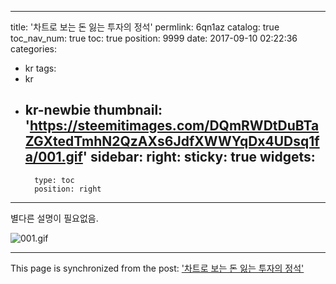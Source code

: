
---
title: '차트로 보는 돈 잃는 투자의 정석'
permlink: 6qn1az
catalog: true
toc_nav_num: true
toc: true
position: 9999
date: 2017-09-10 02:22:36
categories:
- kr
tags:
- kr
- kr-newbie
thumbnail: 'https://steemitimages.com/DQmRWDtDuBTaZGXtedTmhN2QzAXs6JdfXWWYqDx4UDsq1fa/001.gif'
sidebar:
    right:
        sticky: true
widgets:
    -
        type: toc
        position: right
---


별다른 설명이 필요없음.

![001.gif](https://steemitimages.com/DQmRWDtDuBTaZGXtedTmhN2QzAXs6JdfXWWYqDx4UDsq1fa/001.gif)

- - -

This page is synchronized from the post: ['차트로 보는 돈 잃는 투자의 정석'](https://steemit.com/@pius.pius/6qn1az)
